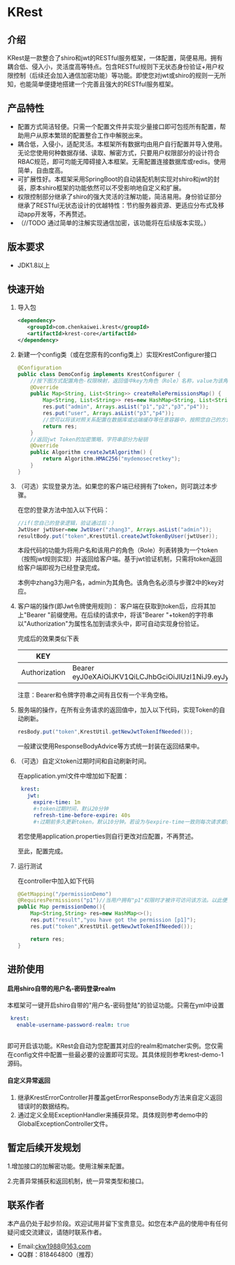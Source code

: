 # KRest

## 介绍
KRest是一款整合了shiro和jwt的RESTful服务框架，一体配置，简便易用。拥有耦合低、侵入小，灵活度高等特点。包含RESTful规则下无状态身份验证+用户权限控制（后续还会加入通信加密功能）等功能。即使您对jwt或shiro的规则一无所知，也能简单便捷地搭建一个完善且强大的RESTful服务框架。

## 产品特性
* 配置方式简洁轻便。只需一个配置文件并实现少量接口即可包揽所有配置，帮助用户从原本繁琐的配置整合工作中解脱出来。
* 耦合低，入侵小，适配灵活。本框架所有数据均由用户自行配置并导入使用。无论您使用何种数据存储、读取、解密方式，只要用户权限部分的设计符合RBAC规范，即可均能无障碍接入本框架。无需配置连接数据库或redis。使用简单，自由度高。
* 可扩展性好。本框架采用SpringBoot的自动装配机制实现对shiro和jwt的封装，原本shiro框架的功能依然可以不受影响地自定义和扩展。
* 权限控制部分继承了shiro的强大灵活的注解功能，简洁易用。身份验证部分继承了RESTful无状态设计的优越特性：节约服务器资源、更适应分布式及移动app开发等，不再赘述。
* （//TODO 通过简单的注解实现通信加密，该功能将在后续版本实现。）

## 版本要求

* JDK1.8以上

## 快速开始

1.  导入包
    ```xml
    <dependency>
       <groupId>com.chenkaiwei.krest</groupId>
       <artifactId>krest-core</artifactId>
    </dependency>
    ```
    
2.  新建一个config类（或在您原有的config类上）实现KrestConfigurer接口
    ```java
    @Configuration
    public class DemoConfig implements KrestConfigurer {  
        //按下图方式配置角色-权限映射，返回值中key为角色（Role）名称，value为该角色所拥有的所有权限（Permission）
        @Override
        public Map<String, List<String>> createRolePermissionsMap() {
            Map<String, List<String>> res=new HashMap<String, List<String>>();
            res.put("admin", Arrays.asList("p1","p2","p3","p4"));
            res.put("user", Arrays.asList("p3","p4"));
            //您可以将该对照关系配置在数据库或远端缓存等任意容器中，按照您自己的方式获取并在此处返回即可。此处硬编码仅作示范之用
            return res;
        }
        //返回jwt Token的加密策略，字符串部分为秘钥
        @Override
        public Algorithm createJwtAlgorithm() {
            return Algorithm.HMAC256("mydemosecretkey");
        }
    }
    ```
    
3.  （可选）实现登录方法。如果您的客户端已经拥有了token，则可跳过本步骤。

    在您的登录方法中加入以下代码：
    ```java
    //if(您自己的登录逻辑，验证通过后：)
    JwtUser jwtUser=new JwtUser("zhang3", Arrays.asList("admin"));
    resultBody.put("token",KrestUtil.createJwtTokenByUser(jwtUser));
    ```
    
    本段代码的功能为将用户名和该用户的角色（Role）列表转换为一个token（按照jwt规则实现）并返回给客户端。基于jwt验证机制，只需将token返回给客户端即视为已经登录完成。
    
    本例中zhang3为用户名，admin为其角色。该角色名必须与步骤2中的key对应。
    
4. 客户端的操作(即Jwt令牌使用规则)：
    客户端在获取到token后，应将其加上"Bearer "前缀使用。在后续的请求中，将该"Bearer "+token的字符串以"Authorization"为属性名加到请求头中，即可自动实现身份验证。
    
    完成后的效果类似下表
    
   | KEY           |VALUE   |   
   | --------------| -------- | 
   | Authorization |Bearer eyJ0eXAiOiJKV1QiLCJhbGciOiJIUzI1NiJ9.eyJyb2xlcyI6WyJhZG1pbiJdLCJleHAiOjE2NDY3OTcyMjEsInVzZXJuYW1lIjoiemhhbmczIn0.HroVIdxf5qmpjWJlOs0QGW7OtaTcjirD9aMViK4oDdI|   
   
   注意：Bearer和令牌字符串之间有且仅有一个半角空格。
      
5. 服务端的操作，在所有业务请求的返回值中，加入以下代码，实现Token的自动刷新。
    ```java
    resBody.put("token",KrestUtil.getNewJwtTokenIfNeeded());
    ```
   一般建议使用ResponseBodyAdvice等方式统一封装在返回结果中。
   
6. （可选）自定义token过期时间和自动刷新时间。

   在application.yml文件中增加如下配置：
   ```yaml
    krest:
      jwt:
        expire-time: 1m
        #↑token过期时间，默认20分钟
        refresh-time-before-expire: 40s
        #↑过期前多久更新token。默认10分钟。若设为与expire-time一致则每次请求都会刷新。
   ```
   若您使用application.properties则自行更改对应配置，不再赘述。
   
   至此，配置完成。
   
7. 运行测试
    
    在controller中加入如下代码
    ```java
    @GetMapping("/permissionDemo")
    @RequiresPermissions("p1")//当用户拥有"p1"权限时才被许可访问该方法。以此便捷地实现粗粒度的权限控制。
    public Map permissionDemo(){
        Map<String,String> res=new HashMap<>();
        res.put("result","you have got the permission [p1]");
        res.put("token",KrestUtil.getNewJwtTokenIfNeeded());

        return res;
    }
   ```

## 进阶使用

   #### 启用shiro自带的用户名-密码登录realm
   本框架可一键开启shiro自带的"用户名-密码登陆"的验证功能。只需在yml中设置
   
   ```yaml
    krest:
      enable-username-password-realm: true
            
  ```
   即可开启该功能。KRest会自动为您配置其对应的realm和matcher实例。您仅需在config文件中配置一些最必要的设置即可实现。其具体规则参考krest-demo-1源码。
     
   #### 自定义异常返回
   1. 继承KrestErrorController并覆盖getErrorResponseBody方法来自定义返回错误时的数据结构。
   2. 通过定义全局ExceptionHandler来捕获异常。具体规则参考demo中的GlobalExceptionController文件。

## 暂定后续开发规划

   1.增加接口的加解密功能。使用注解来配置。
   
   2.完善异常捕获和返回机制，统一异常类型和接口。
   
## 联系作者
本产品仍处于起步阶段。欢迎试用并留下宝贵意见。如您在本产品的使用中有任何疑问或交流建议，请随时联系作者。
* Email:ckw1988@163.com
* QQ群：818464800（推荐）